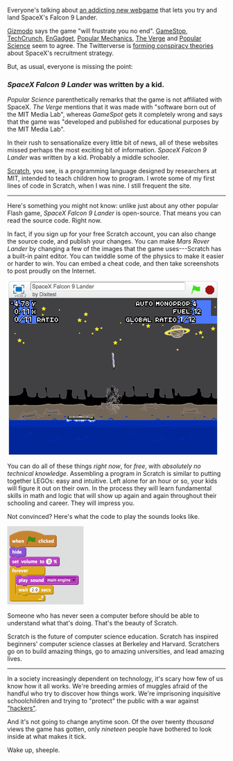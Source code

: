 Everyone's talking about [an addicting new
webgame](https://scratch.mit.edu/projects/76866912/) that lets you try and land
SpaceX's Falcon 9 Lander.

[Gizmodo](http://gizmodo.com/try-landing-the-spacex-falcon-9-yourself-with-this-flas-1731352484)
says the game "will frustrate you no end".
[GameStop](http://www.gamespot.com/articles/try-to-land-elon-musks-spacex-rocket-in-this-chall/1100-6430668/),
[TechCrunch](http://techcrunch.com/2015/09/17/this-spacex-falcon-9-rocket-isnt-going-to-land-itself/),
[EnGadget](http://www.engadget.com/2015/09/17/web-game-landing-falcon-9-pretty-much-impossible/),
[Popular
Mechanics](http://www.popularmechanics.com/space/a17389/this-spacex-game-lets-you-know-how-hard-a-barge-landing-is/),
[The
Verge](http://www.theverge.com/tldr/2015/9/17/9344475/spacex-falcon-9-landing-game)
and [Popular
Science](http://www.popsci.com/think-you-can-land-spacex-falcon-lander-go-ahead)
seem to agree. The Twitterverse is [forming conspiracy
theories](https://twitter.com/nschmiedicker/status/644517861596221440) about
SpaceX's recruitment strategy.

But, as usual, everyone is missing the point:

### *SpaceX Falcon 9 Lander* was written by a kid.

*Popular Science* parenthetically remarks that the game is not affiliated with
SpaceX. *The Verge* mentions that it was made with "software born out of the
MIT Media Lab", whereas *GameSpot* gets it completely wrong and says that the
game was "developed and published for educational purposes by the MIT Media
Lab".

In their rush to sensationalize every little bit of news, all of these websites
missed perhaps the most exciting bit of information. *SpaceX Falcon 9 Lander*
was written by a kid. Probably a middle schooler.

[Scratch](http://scratch.mit.edu), you see, is a programming language designed
by researchers at MIT, intended to teach children how to program. I wrote some
of my first lines of code in Scratch, when I was nine. I still frequent the
site.


---

Here's something you might not know: unlike just about any other popular Flash
game, *SpaceX Falcon 9 Lander* is open-source. That means you can read the
source code. Right now.

In fact, if you sign up for your free Scratch account, you can also change the
source code, and publish your changes. You can make *Mars Rover Lander* by
changing a few of the images that the game uses---Scratch has a built-in paint
editor. You can twiddle some of the physics to make it easier or harder to win.
You can embed a cheat code, and then take screenshots to post proudly on the
Internet.

![I didn't even try on this one.](/static/falcon-lander-hacked.png)

You can do all of these things *right now*, for *free*, with *absolutely no
technical knowledge*. Assembling a program in Scratch is similar to putting
together LEGOs: easy and intuitive. Left alone for an hour or so, your kids
will figure it out on their own. In the process they will learn fundamental
skills in math and logic that will show up again and again throughout their
schooling and career. They will impress you.

Not convinced? Here's what the code to play the sounds looks like.

![Easy as pie.](/static/falcon-lander-script.png)

Someone who has never seen a computer before should be able to understand what
that's doing. That's the beauty of Scratch.

Scratch is the future of computer science education. Scratch has inspired
beginners' computer science classes at Berkeley and Harvard. Scratchers go on
to build amazing things, go to amazing universities, and lead amazing lives.

---

In a society increasingly dependent on technology, it's scary how few of us
know how it all works. We're breeding armies of muggles afraid of the handful
who try to discover how things work. We're imprisoning inquisitive
schoolchildren and trying to "protect" the public with a war against
["hackers"](http://hardmath123.github.io/dear-hollywood.html).

And it's not going to change anytime soon. Of the over twenty *thousand* views
the game has gotten, only *nineteen* people have bothered to look inside at
what makes it tick.

Wake up, sheeple.
